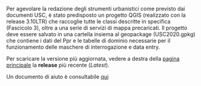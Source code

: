 
Per agevolare la redazione degli strumenti urbanistici come previsto dai documenti USC, è stato predisposto un progetto QGIS (realizzato con la release 3.10LTR) che raccoglie tutte le classi descritte in specifica (Fascicolo 3), oltre a una serie di servizi di mappa precaricati.
Il progetto deve essere salvato in una cartella insiema al geopackage (USC2020.gpkg) che contiene i dati del Ppr e le tabelle di dominio necessarie per il funzionamento delle maschere di interrogazione e data entry.

Per scaricare la versione più aggiornata, vedere a destra della [pagina principale](SITA-RegionePiemonte/USC2020) la <b>release</b> più recente (*Latest*).


Un documento di aiuto è consultabile [qui](https://docs.google.com/document/d/1Fz5zn54UdLSFZMBj04jOkxKPfY_u2rV75DFCAJcHPvU/view)
